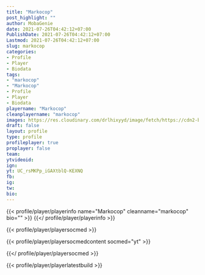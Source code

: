 ```yaml
---
title: "Markocop"
post_highlight: ""
author: MobaGenie
date: 2021-07-26T04:42:12+07:00
PublishDate: 2021-07-26T04:42:12+07:00
Lastmod: 2021-07-26T04:42:12+07:00
slug: markocop
categories: 
- Profile 
- Player
- Biodata
tags: 
- "markocop"
- "Markocop"
- Profile 
- Player
- Biodata
playername: "Markocop"
cleanplayername: "markocop"
images: https://res.cloudinary.com/drlhixyyd/image/fetch/https://cdn2-build.mobagenie.my.id/p/images/banner/player/full/markocop.jpg
draft: false
layout: profile
type: profile
profileplayer: true
proplayer: false
team: 
ytvideoid: 
ign: 
yt: UC_rsMKPp_iGAXtblQ-KEXNQ
fb: 
ig: 
tw: 
bio:
---
```


{{< profile/player/playerinfo name="Markocop" cleanname="markocop" bio="" >}} {{</ profile/player/playerinfo >}}

{{< profile/player/playersocmed >}}

{{< profile/player/playersocmedcontent socmed="yt" >}} 

{{</ profile/player/playersocmed >}}


{{< profile/player/playerlatestbuild >}}